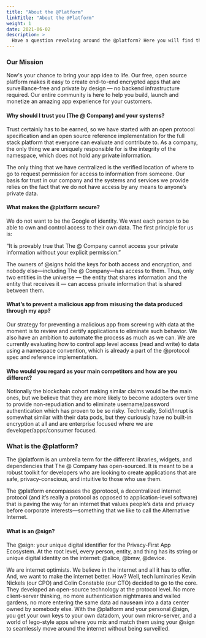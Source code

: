 ```yaml
---
title: "About the @Platform"
linkTitle: "About the @Platform"
weight: 1
date: 2021-06-02
description: >
  Have a question revolving around the @platform? Here you will find those answers!
---
```


### Our Mission
Now's your chance to bring your app idea to life. Our free, open source platform makes it easy to create end-to-end encrypted apps that are surveillance-free and private by design — no backend infrastructure required. Our entire community is here to help you build, launch and monetize an amazing app experience for your customers.

#### Why should I trust you (The @ Company) and your systems?

Trust certainly has to be earned, so we have started with an open protocol specification and an open source reference implementation for the full stack platform that everyone can evaluate and contribute to. As a company, the only thing we are uniquely responsible for is the integrity of the namespace, which does not hold any private information.

The only thing that we have centralized is the verified location of where to go to request permission for access to information from someone. Our basis for trust in our company and the systems and services we provide relies on the fact that we do not have access by any means to anyone’s private data.


#### What makes the @platform secure? 

We do not want to be the Google of identity. We want each person to be able to own and control access to their own data. The first principle for us is:

“It is provably true that The @ Company cannot access your private information without your explicit permission.”

The owners of @signs hold the keys for both access and encryption, and nobody else—including The @ Company—has access to them. Thus, only two entities in the universe — the entity that shares information and the entity that receives it — can access private information that is shared between them. 


#### What’s to prevent a malicious app from misusing the data produced through my app?

Our strategy for preventing a malicious app from screwing with data at the moment is to review and certify applications to eliminate such behavior. We also have an ambition to automate the process as much as we can. We are currently evaluating how to control app level access (read and write) to data using a namespace convention, which is already a part of the @protocol spec and reference implementation. 



#### Who would you regard as your main competitors and how are you different?

Notionally the blockchain cohort making similar claims would be the main ones, but we believe that they are more likely to become adopters over time to provide non-repudiation and to eliminate username/password authentication which has proven to be so risky. Technically, Solid/Inrupt is somewhat similar with their data pods, but they curiously have no built-in encryption at all and are enterprise focused where we are developer/apps/consumer focused.

### What is the @platform?

The @platform is an umbrella term for the different libraries, widgets, and dependencies that The @ Company has open-sourced. It is meant to be a robust toolkit for developers who are looking to create applications that are safe, privacy-conscious, and intuitive to those who use them.

The @platform encompasses the @protocol, a decentralized internet protocol (and it’s really a protocol as opposed to application-level software) that is paving the way for an internet that values people’s data and privacy before corporate interests—something that we like to call the Alternative Internet.

#### What is an @sign?

The @sign: your unique digital identifier for the Privacy-First App Ecosystem. At the root level, every person, entity, and thing has its string or unique digital identity on the internet: @alice, @bmw, @device.

We are internet optimists. We believe in the internet and all it has to offer. And, we want to make the internet better. How? Well, tech luminaries Kevin Nickels (our CPO) and Colin Constable (our CTO) decided to go to the core. They developed an open-source technology at the protocol level. No more client-server thinking, no more authentication nightmares and walled gardens, no more entering the same data ad nauseam into a data center owned by somebody else. With the @platform and your personal @sign, you get your own keys to your own datadom, your own micro-server, and a world of lego-style apps where you mix and match them using your @sign to seamlessly move around the internet without being surveilled.

